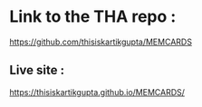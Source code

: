 # Link to the THA repo :

https://github.com/thisiskartikgupta/MEMCARDS

## Live site :

https://thisiskartikgupta.github.io/MEMCARDS/
